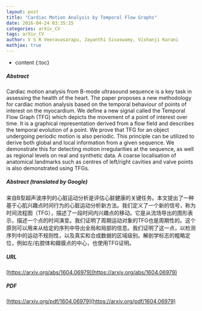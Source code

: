 ```yaml
---
layout: post
title: "Cardiac Motion Analysis by Temporal Flow Graphs"
date: 2016-04-24 03:35:15
categories: arXiv_CV
tags: arXiv_CV
author: V S R Veeravasarapu, Jayanthi Sivaswamy, Vishanji Karani
mathjax: true
---
```


* content
{:toc}

##### Abstract
Cardiac motion analysis from B-mode ultrasound sequence is a key task in assessing the health of the heart. The paper proposes a new methodology for cardiac motion analysis based on the temporal behaviour of points of interest on the myocardium. We define a new signal called the Temporal Flow Graph (TFG) which depicts the movement of a point of interest over time. It is a graphical representation derived from a flow field and describes the temporal evolution of a point. We prove that TFG for an object undergoing periodic motion is also periodic. This principle can be utilized to derive both global and local information from a given sequence. We demonstrate this for detecting motion irregularities at the sequence, as well as regional levels on real and synthetic data. A coarse localisation of anatomical landmarks such as centres of left/right cavities and valve points is also demonstrated using TFGs.

##### Abstract (translated by Google)
来自B型超声波序列的心脏运动分析是评估心脏健康的关键任务。本文提出了一种基于心肌兴趣点时间行为的心脏运动分析新方法。我们定义了一个新的信号，称为时间流程图（TFG），描述了一段时间内兴趣点的移动。它是从流场导出的图形表示，描述一个点的时间演变。我们证明了周期运动对象的TFG也是周期性的。这个原则可以用来从给定的序列中导出全局和局部的信息。我们证明了这一点，以检测序列中的运动不规则性，以及真实和合成数据的区域级别。解剖学标志的粗略定位，例如左/右腔体和瓣膜点的中心，也使用TFG证明。

##### URL
[https://arxiv.org/abs/1604.06979](https://arxiv.org/abs/1604.06979)

##### PDF
[https://arxiv.org/pdf/1604.06979](https://arxiv.org/pdf/1604.06979)

